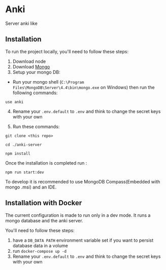 # Anki
Server anki like

## Installation
To run the project locally, you'll need to follow these steps:

1. Download node
2. Download [Mongo](https://www.mongodb.com/try/download/community)
3. Setup your mongo DB:
- Run your mongo shell (`C:\Program Files\MongoDB\Server\4.4\bin\mongo.exe` on Windows) then run the following commands: 
```shell
use anki
```
4. Rename your `.env.default` to `.env` and think to change the secret keys with your own

5. Run these commands:

`git clone <this repo>`

`cd ./anki-server`

`npm install`

Once the installation is completed run :

`npm run start:dev`

To develop it is recommended to use MongoDB Compass(Embedded with mongo .msi) and an IDE.

## Installation with Docker
The current configuration is made to run only in a dev mode.
It runs a mongo database and the anki server.

You'll need to follow these steps:

1. have a `DB_DATA PATH` environment variable set if you want to persist database data in a volume
2. run `docker-compose up -d`
3. Rename your `.env.default` to `.env` and think to change the secret keys with your own 
